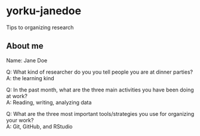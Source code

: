 # yorku-janedoe
Tips to organizing research

## About me
Name: Jane Doe

Q: What kind of researcher do you you tell people you are at dinner parties?<br>
A: the learning kind

Q: In the past month, what are the three main activities you have been doing at work?<br>
A: Reading, writing, analyzing data

Q: What are the three most important tools/strategies you use for organizing your work?<br>
A: Git, GitHub, and RStudio
